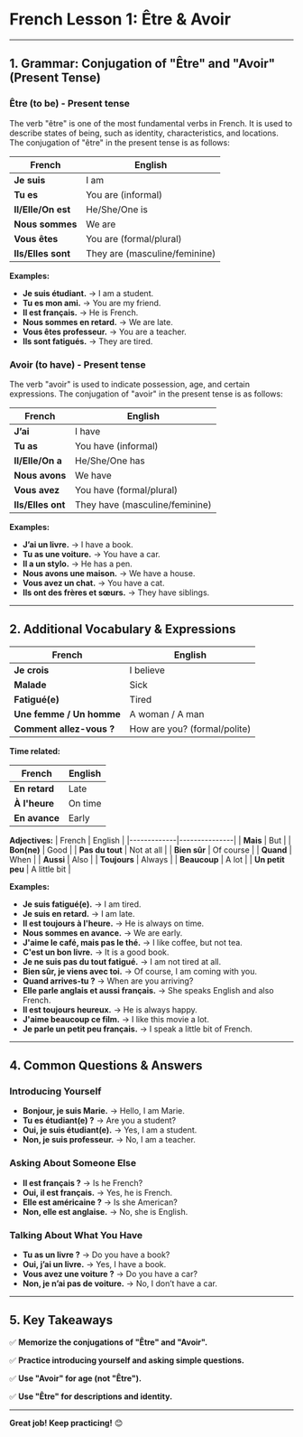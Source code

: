 # French Lesson 1: Être & Avoir

---

## 1. Grammar: Conjugation of "Être" and "Avoir" (Present Tense)

### **Être (to be) - Present tense**

The verb "être" is one of the most fundamental verbs in French. It is used to describe states of being, such as identity, characteristics, and locations. The conjugation of "être" in the present tense is as follows:

| French      | English       |
|-------------|---------------|
| **Je suis** | I am          |
| **Tu es**   | You are (informal) |
| **Il/Elle/On est** | He/She/One is |
| **Nous sommes** | We are      |
| **Vous êtes** | You are (formal/plural) |
| **Ils/Elles sont** | They are (masculine/feminine) |

**Examples:**
- **Je suis étudiant.** → I am a student.
- **Tu es mon ami.** → You are my friend.
- **Il est français.** → He is French.
- **Nous sommes en retard.** → We are late.
- **Vous êtes professeur.** → You are a teacher.
- **Ils sont fatigués.** → They are tired.

### **Avoir (to have) - Present tense**

The verb "avoir" is used to indicate possession, age, and certain expressions. The conjugation of "avoir" in the present tense is as follows:

| French      | English       |
|-------------|---------------|
| **J’ai**    | I have        |
| **Tu as**   | You have (informal) |
| **Il/Elle/On a** | He/She/One has |
| **Nous avons** | We have     |
| **Vous avez** | You have (formal/plural) |
| **Ils/Elles ont** | They have (masculine/feminine) |

**Examples:**
- **J’ai un livre.** → I have a book.
- **Tu as une voiture.** → You have a car.
- **Il a un stylo.** → He has a pen.
- **Nous avons une maison.** → We have a house.
- **Vous avez un chat.** → You have a cat.
- **Ils ont des frères et sœurs.** → They have siblings.

---

## 2. Additional Vocabulary & Expressions

| French      | English       |
|-------------|---------------|
| **Je crois** | I believe     |
| **Malade** | Sick          |
| **Fatigué(e)** | Tired       |
| **Une femme / Un homme** | A woman / A man |
| **Comment allez-vous ?** | How are you? (formal/polite) |

**Time related:**

| French      | English       |
|-------------|---------------|
| **En retard** | Late         |
| **À l'heure** | On time      |
| **En avance** | Early        |


**Adjectives:**
| French      | English       |
|-------------|---------------|
| **Mais** | But            |
| **Bon(ne)** | Good          |
| **Pas du tout** | Not at all  |
| **Bien sûr** | Of course    |
| **Quand** | When          |
| **Aussi** | Also          |
| **Toujours** | Always       |
| **Beaucoup** | A lot        |
| **Un petit peu** | A little bit |

**Examples:**
- **Je suis fatigué(e).** → I am tired.
- **Je suis en retard.** → I am late.
- **Il est toujours à l'heure.** → He is always on time.
- **Nous sommes en avance.** → We are early.
- **J'aime le café, mais pas le thé.** → I like coffee, but not tea.
- **C'est un bon livre.** → It is a good book.
- **Je ne suis pas du tout fatigué.** → I am not tired at all.
- **Bien sûr, je viens avec toi.** → Of course, I am coming with you.
- **Quand arrives-tu ?** → When are you arriving?
- **Elle parle anglais et aussi français.** → She speaks English and also French.
- **Il est toujours heureux.** → He is always happy.
- **J'aime beaucoup ce film.** → I like this movie a lot.
- **Je parle un petit peu français.** → I speak a little bit of French.

---

## 4. Common Questions & Answers

### **Introducing Yourself**

- **Bonjour, je suis Marie.** → Hello, I am Marie.
- **Tu es étudiant(e) ?** → Are you a student?
- **Oui, je suis étudiant(e).** → Yes, I am a student.
- **Non, je suis professeur.** → No, I am a teacher.

### **Asking About Someone Else**

- **Il est français ?** → Is he French?
- **Oui, il est français.** → Yes, he is French.
- **Elle est américaine ?** → Is she American?
- **Non, elle est anglaise.** → No, she is English.

### **Talking About What You Have**

- **Tu as un livre ?** → Do you have a book?
- **Oui, j’ai un livre.** → Yes, I have a book.
- **Vous avez une voiture ?** → Do you have a car?
- **Non, je n’ai pas de voiture.** → No, I don’t have a car.

---

## 5. Key Takeaways

✅ **Memorize the conjugations of "Être" and "Avoir".**

✅ **Practice introducing yourself and asking simple questions.**

✅ **Use "Avoir" for age (not "Être").**

✅ **Use "Être" for descriptions and identity.**

---

**Great job! Keep practicing!** 😊

